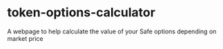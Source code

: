 # token-options-calculator
A webpage to help calculate the value of your Safe options depending on market price

